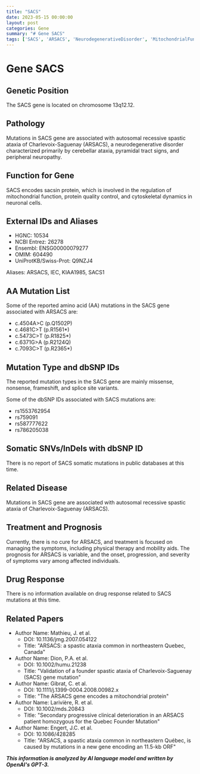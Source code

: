 ```yaml
---
title: "SACS"
date: 2023-05-15 00:00:00
layout: post
categories: Gene
summary: "# Gene SACS"
tags: ['SACS', 'ARSACS', 'NeurodegenerativeDisorder', 'MitochondrialFunction', 'ProteinQualityControl', 'CytoskeletalDynamics', 'SpasticAtaxia', 'CharlevoixSaguenay']
---
```


# Gene SACS

## Genetic Position

The SACS gene is located on chromosome 13q12.12.

## Pathology

Mutations in SACS gene are associated with autosomal recessive spastic ataxia of Charlevoix-Saguenay (ARSACS), a neurodegenerative disorder characterized primarily by cerebellar ataxia, pyramidal tract signs, and peripheral neuropathy.

## Function for Gene

SACS encodes sacsin protein, which is involved in the regulation of mitochondrial function, protein quality control, and cytoskeletal dynamics in neuronal cells.

## External IDs and Aliases

- HGNC: 10534
- NCBI Entrez: 26278
- Ensembl: ENSG00000079277
- OMIM: 604490
- UniProtKB/Swiss-Prot: Q9NZJ4

Aliases: ARSACS, IEC, KIAA1985, SACS1

## AA Mutation List

Some of the reported amino acid (AA) mutations in the SACS gene associated with ARSACS are:

- c.4504A>C (p.Q1502P)
- c.4681C>T (p.R1561*)
- c.5473C>T (p.R1825*)
- c.6371G>A (p.R2124Q)
- c.7093C>T (p.R2365*)

## Mutation Type and dbSNP IDs

The reported mutation types in the SACS gene are mainly missense, nonsense, frameshift, and splice site variants.

Some of the dbSNP IDs associated with SACS mutations are:

- rs1553762954
- rs759091
- rs587777622
- rs786205038

## Somatic SNVs/InDels with dbSNP ID

There is no report of SACS somatic mutations in public databases at this time.

## Related Disease

Mutations in SACS gene are associated with autosomal recessive spastic ataxia of Charlevoix-Saguenay (ARSACS).

## Treatment and Prognosis

Currently, there is no cure for ARSACS, and treatment is focused on managing the symptoms, including physical therapy and mobility aids. The prognosis for ARSACS is variable, and the onset, progression, and severity of symptoms vary among affected individuals.

## Drug Response

There is no information available on drug response related to SACS mutations at this time.

## Related Papers

- Author Name: Mathieu, J. et al.
  - DOI: 10.1136/jmg.2007.054122
  - Title: "ARSACS: a spastic ataxia common in northeastern Quebec, Canada"
- Author Name: Dion, P.A. et al.
  - DOI: 10.1002/humu.21238
  - Title: "Validation of a founder spastic ataxia of Charlevoix-Saguenay (SACS) gene mutation"
- Author Name: Gibrat, C. et al.
  - DOI: 10.1111/j.1399-0004.2008.00982.x
  - Title: "The ARSACS gene encodes a mitochondrial protein"
- Author Name: Larivière, R. et al.
  - DOI: 10.1002/mds.20843
  - Title: "Secondary progressive clinical deterioration in an ARSACS patient homozygous for the Quebec Founder Mutation"
- Author Name: Engert, J.C. et al.
  - DOI: 10.1086/428285
  - Title: "ARSACS, a spastic ataxia common in northeastern Québec, is caused by mutations in a new gene encoding an 11.5-kb ORF"

**_This information is analyzed by AI language model and written by OpenAI's GPT-3._**